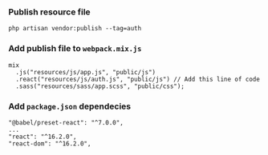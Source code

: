 ### Publish resource file

```
php artisan vendor:publish --tag=auth 
```

### Add publish file to `webpack.mix.js`

```
mix
  .js("resources/js/app.js", "public/js")
  .react("resources/js/auth.js", "public/js") // Add this line of code 
  .sass("resources/sass/app.scss", "public/css");
```

### Add `package.json` dependecies
```
"@babel/preset-react": "^7.0.0",
...
"react": "^16.2.0",
"react-dom": "^16.2.0",
```
